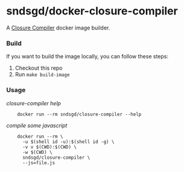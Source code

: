 # sndsgd/docker-closure-compiler

A [Closure Compiler](https://github.com/google/closure-compiler) docker image builder.


### Build

If you want to build the image locally, you can follow these steps:

1. Checkout this repo
1. Run `make build-image`


### Usage

_closure-compiler help_

        docker run --rm sndsgd/closure-compiler --help


_compile some javascript_

        docker run --rm \
          -u $(shell id -u):$(shell id -g) \
          -v v $(CWD):$(CWD) \
          -w $(CWD) \
          sndsgd/closure-compiler \
          --js=file.js
